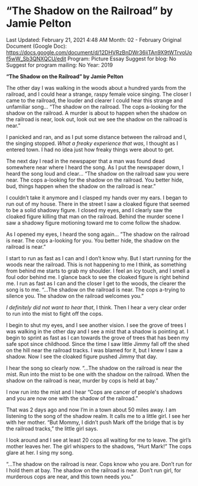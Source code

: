# “The Shadow on the Railroad” by Jamie Pelton

Last Updated: February 21, 2021 4:48 AM
Month: 02 - February
Original Document (Google Doc): https://docs.google.com/document/d/12DHVRzBnDWr36ijTAn9X9tWTrvoUof5wW_Sb3QNXQCU/edit
Program: Picture Essay
Suggest for blog: No
Suggest for program mailing: No
Year: 2019

**“The Shadow on the Railroad” by Jamie Pelton**

The other day I was walking in the woods about a hundred yards from the railroad, and I could hear a strange, raspy female voice singing. The closer I came to the railroad, the louder and clearer I could hear this strange and unfamiliar song… “The shadow on the railroad. The cops a-looking for the shadow on the railroad. A murder is about to happen when the shadow on the railroad is near, look out, look out we see the shadow on the railroad is near.”

I panicked and ran, and as I put some distance between the railroad and I, the singing stopped. *What a freaky experience that was*, I thought as I entered town. I had no idea just how freaky things were about to get.

The next day I read in the newspaper that a man was found dead somewhere near where I heard the song. As I put the newspaper down, I heard the song loud and clear… “The shadow on the railroad saw you were near. The cops a-looking for the shadow on the railroad. You better hide, bud, things happen when the shadow on the railroad is near.”

I couldn’t take it anymore and I clasped my hands over my ears. I began to run out of my house. There in the street I saw a cloaked figure that seemed to be a solid shadowy figure. I closed my eyes, and I clearly saw the cloaked figure killing that man on the railroad. Behind the murder scene I saw a shadowy figure motioning toward me to come follow the shadow.

As I opened my eyes, I heard the song again… ”The shadow on the railroad is near. The cops a-looking for you. You better hide, the shadow on the railroad is near.”

I start to run as fast as I can and I don’t know why. But I start running for the woods near the railroad. This is not happening to me I think, as something from behind me starts to grab my shoulder. I feel an icy touch, and I smell a foul odor behind me. I glance back to see the cloaked figure is right behind me. I run as fast as I can and the closer I get to the woods, the clearer the song is to me. “...The shadow on the railroad is near. The cops a-trying to silence you. The shadow on the railroad welcomes you.”

*I definitely did not want to hear that*, I think. Then I hear a very clear order to run into the mist to fight off the cops.

I begin to shut my eyes, and I see another vision. I see the grove of trees I was walking in the other day and I see a mist that a shadow is pointing at. I begin to sprint as fast as I can towards the grove of trees that has been my safe spot since childhood. Since the time I saw little Jimmy fall off the shed on the hill near the railroad tracks. I was blamed for it, but I knew I saw a shadow. Now I see the cloaked figure pushed Jimmy that day.

I hear the song so clearly now. “...The shadow on the railroad is near the mist. Run into the mist to be one with the shadow on the railroad. When the shadow on the railroad is near, murder by cops is held at bay.”

I now run into the mist and I hear “Cops are cancer of people's shadows and you are now one with the shadow of the railroad.”

That was 2 days ago and now I’m in a town about 50 miles away. I am listening to the song of the shadow realm. It calls me to a little girl. I see her with her mother. “But Mommy, I didn’t push Mark off the bridge that is by the railroad tracks,” the little girl says.

I look around and I see at least 20 cops all waiting for me to leave. The girl’s mother leaves her. The girl whispers to the shadows, “Hurt Mark!” The cops glare at her. I sing my song.

“...The shadow on the railroad is near. Cops know who you are. Don’t run for I hold them at bay. The shadow on the railroad is near. Don’t run girl, for murderous cops are near, and this town needs you.”